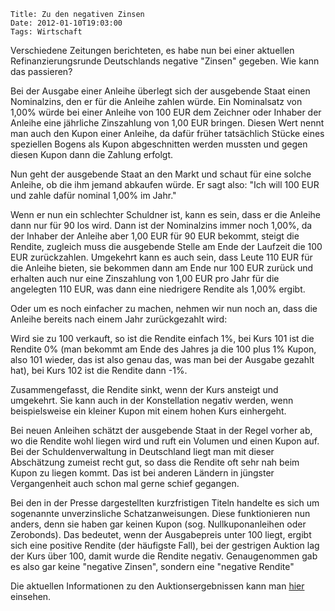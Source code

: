 	Title: Zu den negativen Zinsen
	Date: 2012-01-10T19:03:00
	Tags: Wirtschaft

Verschiedene Zeitungen berichteten, es habe nun bei einer aktuellen
Refinanzierungsrunde Deutschlands negative "Zinsen" gegeben. Wie kann
das passieren?

Bei der Ausgabe einer Anleihe überlegt sich der ausgebende Staat einen
Nominalzins, den er für die Anleihe zahlen würde. Ein Nominalsatz von
1,00% würde bei einer Anleihe von 100 EUR dem Zeichner oder Inhaber der
Anleihe eine jährliche Zinszahlung von 1,00 EUR bringen. Diesen Wert
nennt man auch den Kupon einer Anleihe, da dafür früher tatsächlich
Stücke eines speziellen Bogens als Kupon abgeschnitten werden mussten
und gegen diesen Kupon dann die Zahlung erfolgt.

Nun geht der ausgebende Staat an den Markt und schaut für eine solche
Anleihe, ob die ihm jemand abkaufen würde. Er sagt also: "Ich will 100
EUR und zahle dafür nominal 1,00% im Jahr."

Wenn er nun ein schlechter Schuldner ist, kann es sein, dass er die
Anleihe dann nur für 90 los wird. Dann ist der Nominalzins immer noch
1,00%, da der Inhaber der Anleihe aber 1,00 EUR für 90 EUR bekommt,
steigt die Rendite, zugleich muss die ausgebende Stelle am Ende der
Laufzeit die 100 EUR zurückzahlen. Umgekehrt kann es auch sein, dass
Leute 110 EUR für die Anleihe bieten, sie bekommen dann am Ende nur 100
EUR zurück und erhalten auch nur eine Zinszahlung von 1,00 EUR pro Jahr
für die angelegten 110 EUR, was dann eine niedrigere Rendite als 1,00%
ergibt.

Oder um es noch einfacher zu machen, nehmen wir nun noch an, dass die
Anleihe bereits nach einem Jahr zurückgezahlt wird:

Wird sie zu 100 verkauft, so ist die Rendite einfach 1%, bei Kurs 101
ist die Rendite 0% (man bekommt am Ende des Jahres ja die 100 plus 1%
Kupon, also 101 wieder, das ist also genau das, was man bei der Ausgabe
gezahlt hat), bei Kurs 102 ist die Rendite dann -1%.

Zusammengefasst, die Rendite sinkt, wenn der Kurs ansteigt und
umgekehrt. Sie kann auch in der Konstellation negativ werden, wenn
beispielsweise ein kleiner Kupon mit einem hohen Kurs einhergeht.

Bei neuen Anleihen schätzt der ausgebende Staat in der Regel vorher ab,
wo die Rendite wohl liegen wird und ruft ein Volumen und einen Kupon
auf. Bei der Schuldenverwaltung in Deutschland liegt man mit dieser
Abschätzung zumeist recht gut, so dass die Rendite oft sehr nah beim
Kupon zu liegen kommt. Das ist bei anderen Ländern in jüngster
Vergangenheit auch schon mal gerne schief gegangen.

Bei den in der Presse dargestellten kurzfristigen Titeln handelte es
sich um sogenannte unverzinsliche Schatzanweisungen. Diese funktionieren
nun anders, denn sie haben gar keinen Kupon (sog. Nullkuponanleihen oder
Zerobonds). Das bedeutet, wenn der Ausgabepreis unter 100 liegt, ergibt
sich eine positive Rendite (der häufigste Fall), bei der gestrigen
Auktion lag der Kurs über 100, damit wurde die Rendite negativ.
Genaugenommen gab es also gar keine "negative Zinsen", sondern eine
"negative Rendite"

Die aktuellen Informationen zu den Auktionsergebnissen kann man
[hier](http://www.deutsche-finanzagentur.de/fileadmin/Material_Deutsche_Finanzagentur/PDF/Aktuelle_Informationen/Auktionsergebnisse.pdf)
einsehen.

